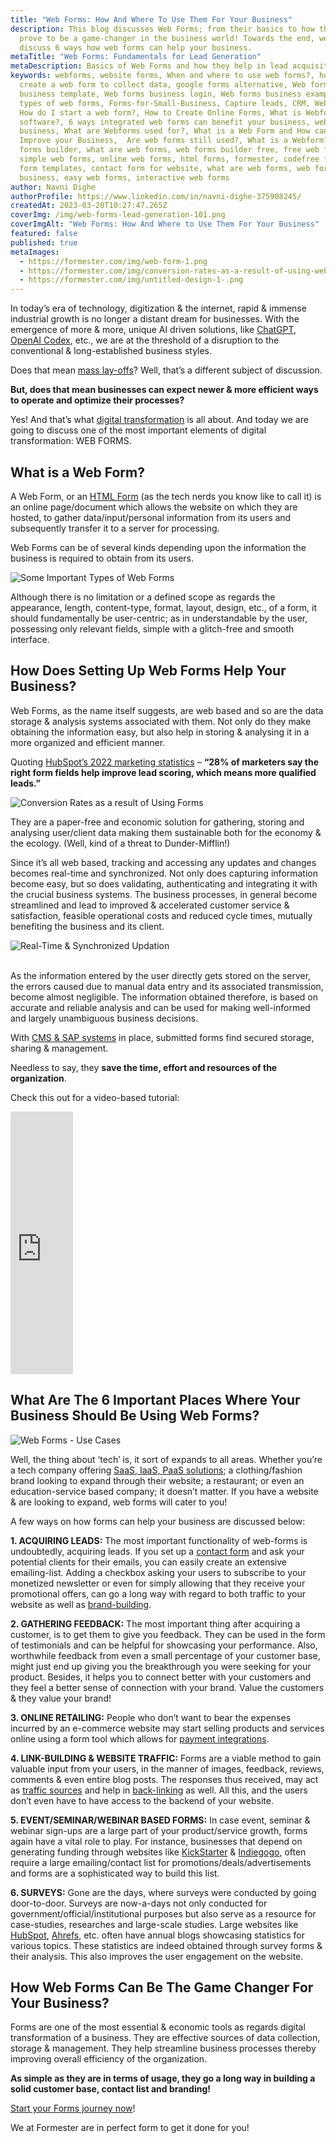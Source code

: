 ```yaml
---
title: "Web Forms: How And Where To Use Them For Your Business"
description: This blog discusses Web Forms; from their basics to how they can
  prove to be a game-changer in the business world! Towards the end, we also
  discuss 6 ways how web forms can help your business.
metaTitle: "Web Forms: Fundamentals for Lead Generation"
metaDescription: Basics of Web Forms and how they help in lead acquisition and business growth
keywords: webforms, website forms, When and where to use web forms?, how to
  create a web form to collect data, google forms alternative, Web forms
  business template, Web forms business login, Web forms business examples,
  types of web forms, Forms-for-Small-Business, Capture leads, CRM, Webforms,
  How do I start a web form?, How to Create Online Forms, What is Webform
  software?, 6 ways integrated web forms can benefit your business, web forms
  business, What are Webforms used for?, What is a Web Form and How can it
  Improve your Business,  Are web forms still used?, What is a Webform?, web
  forms builder, what are web forms, web forms builder free, free web forms,
  simple web forms, online web forms, html forms, formester, codefree forms,
  form templates, contact form for website, what are web forms, web forms for
  business, easy web forms, interactive web forms
author: Navni Dighe
authorProfile: https://www.linkedin.com/in/navni-dighe-375908245/
createdAt: 2023-03-20T10:27:47.265Z
coverImg: /img/web-forms-lead-generation-101.png
coverImgAlt: "Web Forms: How And Where to Use Them For Your Business"
featured: false
published: true
metaImages:
  - https://formester.com/img/web-form-1.png
  - https://formester.com/img/conversion-rates-as-a-result-of-using-web-forms-1-.png
  - https://formester.com/img/untitled-design-1-.png
---
```

In today’s era of technology, digitization & the internet, rapid & immense industrial growth is no longer a distant dream for businesses. With the emergence of more & more, unique AI driven solutions, like [ChatGPT](https://openai.com/blog/chatgpt), [OpenAI Codex](https://openai.com/blog/openai-codex), etc., we are at the threshold of a disruption to the conventional & long-established business styles.

Does that mean [mass lay-offs](https://news.crunchbase.com/startups/tech-layoffs/)? Well, that’s a different subject of discussion.

**But, does that mean businesses can expect newer & more efficient ways to operate and optimize their processes?** 

Yes! And that’s what [digital transformation](https://enterprisersproject.com/what-is-digital-transformation) is all about. And today we are going to discuss one of the most important elements of digital transformation: WEB FORMS.

## What is a Web Form?

A Web Form, or an [HTML Form](https://www.geeksforgeeks.org/html-forms/) (as the tech nerds you know like to call it) is an online page/document which allows the website on which they are hosted, to gather data/input/personal information from its users and subsequently transfer it to a server for processing.

Web Forms can be of several kinds depending upon the information the business is required to obtain from its users.

![Some Important Types of Web Forms ](/img/web-form-1.png "Types of Web Forms ")

Although there is no limitation or a defined scope as regards the appearance, length, content-type, format, layout, design, etc., of a form, it should fundamentally be user-centric; as in understandable by the user, possessing only relevant fields, simple with a glitch-free and smooth interface.

## How Does Setting Up Web Forms Help Your Business?

Web Forms, as the name itself suggests, are web based and so are the data storage & analysis systems associated with them. Not only do they make obtaining the information easy, but also help in storing & analysing it in a more organized and efficient manner.

Quoting [HubSpot’s 2022 marketing statistics](https://www.hubspot.com/marketing-statistics) – **“28% of marketers say the right form fields help improve lead scoring, which means more qualified leads.”**

![Conversion Rates as a result of Using Forms](/img/conversion-rates-as-a-result-of-using-web-forms-1-.png "Conversion Rates as a result of Using Forms")

They are a paper-free and economic solution for gathering, storing and analysing user/client data making them sustainable both for the economy & the ecology. (Well, kind of a threat to Dunder-Mifflin!)

Since it’s all web based, tracking and accessing any updates and changes becomes real-time and synchronized. Not only does capturing information become easy, but so does validating, authenticating and integrating it with the crucial business systems. The business processes, in general become streamlined and lead to improved & accelerated customer service & satisfaction, feasible operational costs and reduced cycle times, mutually benefiting the business and its client.

![Real-Time & Synchronized Updation](https://lh4.googleusercontent.com/ls8vj3bFec5DYTvtX6XEEoAWs_ak_Mwr2iiMmD0oMKcy236iV6X9oAMCKN102Z1EVkOwH3EU2Cxo3qrCi-XsY1G6TeandbYb0A6rM2vm15-jLAcb4Cr-_Q_pot0FPc-s9-EJ_iD168Q7qP8uUIlgHT0 "Real-Time & Synchronized Updation")

\
As the information entered by the user directly gets stored on the server, the errors caused due to manual data entry and its associated transmission, become almost negligible. The information obtained therefore, is based on accurate and reliable analysis and can be used for making well-informed and largely unambiguous business decisions.

With [CMS & SAP systems](https://sapinsider.org/topic/sap-application-development-integration/sap-cms/) in place, submitted forms find secured storage, sharing & management.

Needless to say, they **save the time, effort and resources of the organization**.

C﻿heck this out for a video-based tutorial:



<iframe width="100" height="420" src="https://www.youtube.com/embed/g9tCkPQG2fc" title="YouTube video player" frameborder="0" allow="accelerometer; autoplay; clipboard-write; encrypted-media; gyroscope; picture-in-picture; web-share" allowfullscreen></iframe>

## What Are The 6 Important Places Where Your Business Should Be Using Web Forms?

![Web Forms - Use Cases ](/img/untitled-design-1-.png "Web Forms - Use Cases ")

Well, the thing about ‘tech’ is, it sort of expands to all areas. Whether you’re a tech company offering [SaaS, IaaS, PaaS solutions](https://www.geeksforgeeks.org/difference-between-iaas-paas-and-saas/); a clothing/fashion brand looking to expand through their website; a restaurant; or even an education-service based company; it doesn’t matter. If you have a website & are looking to expand, web forms will cater to you!

A few ways on how forms can help your business are discussed below:

**1. ACQUIRING LEADS:** The most important functionality of web-forms is undoubtedly, acquiring leads. If you set up a [contact form](/templates/) and ask your potential clients for their emails, you can easily create an extensive emailing-list. Adding a checkbox asking your users to subscribe to your monetized newsletter or even for simply allowing that they receive your promotional offers, can go a long way with regard to both traffic to your website as well as [brand-building](https://freshsparks.com/successful-brand-building-process/).

**2. GATHERING FEEDBACK:** The most important thing after acquiring a customer, is to get them to give you feedback. They can be used in the form of testimonials and can be helpful for showcasing your performance. Also, worthwhile feedback from even a small percentage of your customer base, might just end up giving you the breakthrough you were seeking for your product. Besides, it helps you to connect better with your customers and they feel a better sense of connection with your brand. Value the customers & they value your brand!

**3. ONLINE RETAILING:** People who don’t want to bear the expenses incurred by an e-commerce website may start selling products and services online using a form tool which allows for [payment integrations](https://formester.com/integrations/).

**4. LINK-BUILDING & WEBSITE TRAFFIC:**  Forms are a viable method to gain valuable input from your users, in the manner of images, feedback, reviews, comments & even entire blog posts. The responses thus received, may act as [traffic sources](https://seodesignchicago.com/marketing/what-is-a-traffic-source/) and help in [back-linking](https://moz.com/learn/seo/backlinks) as well. All this, and the users don’t even have to have access to the backend of your website.

**5. EVENT/SEMINAR/WEBINAR BASED FORMS:** In case event, seminar & webinar sign-ups are a large part of your product/service growth, forms again have a vital role to play. For instance, businesses that depend on generating funding through websites like [KickStarter](https://www.kickstarter.com/) & [Indiegogo](https://www.indiegogo.com/), often require a large emailing/contact list for promotions/deals/advertisements and forms are a sophisticated way to build this list.

**6. SURVEYS:** Gone are the days, where surveys were conducted by going door-to-door. Surveys are now-a-days not only conducted for government/official/institutional purposes but also serve as a resource for case-studies, researches and large-scale studies. Large websites like [HubSpot](https://blog.hubspot.com/service/surveys), [Ahrefs](https://ahrefs.com/), etc. often have annual blogs showcasing statistics for various topics. These statistics are indeed obtained through survey forms & their analysis. This also improves the user engagement on the website.

## H﻿ow Web Forms Can Be The Game Changer For Your Business?

Forms are one of the most essential & economic tools as regards digital transformation of a business. They are effective sources of data collection, storage & management. They help streamline business processes thereby improving overall efficiency of the organization. 

**As simple as they are in terms of usage, they go a long way in building a solid customer base, contact list and branding!**

﻿[Start your Forms journey now](/)!

We at Formester are in perfect form to get it done for you!
